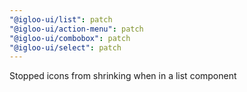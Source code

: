```yaml
---
"@igloo-ui/list": patch
"@igloo-ui/action-menu": patch
"@igloo-ui/combobox": patch
"@igloo-ui/select": patch
---
```


Stopped icons from shrinking when in a list component

